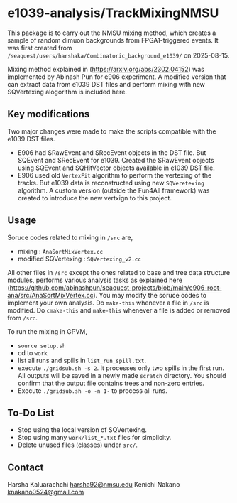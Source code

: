 # e1039-analysis/TrackMixingNMSU

This package is to carry out the NMSU mixing method, which creates a sample of random dimuon backgrounds from FPGA1-triggered events.
It was first created from `/seaquest/users/harshaka/Combinatoric_background_e1039/` on 2025-08-15.

Mixing method explained in (https://arxiv.org/abs/2302.04152) was implemented by Abinash Pun for e906 experiment.
A modified version that can extract data from e1039 DST files and perform mixing with new SQVertexing alogorithm is included here.

## Key modifications 

Two major changes were made to make the scripts compatible with the e1039 DST files.
- E906 had SRawEvent and SRecEvent objects in the DST file. But SQEvent and SRecEvent for e1039. Created the SRawEvent objects using SQEvent and SQHitVector objects available in e1039 DST file.
- E906 used old `VertexFit` algorithm to perform the vertexing of the tracks. But e1039 data is reconstructed using new `SQVeretexing` algorithm. A custom version (outside the Fun4All framework) was created to introduce the new vertxign to this project.

## Usage

Soruce codes related to mixing in `/src` are,
- mixing : `AnaSortMixVertex.cc`
- modified SQVertexing : `SQVertexing_v2.cc`

All other files in `/src` except the ones related to base and tree data structure modules, performs various analysis tasks as explained here (https://github.com/abinashpun/seaquest-projects/blob/main/e906-root-ana/src/AnaSortMixVertex.cc).
You may modify the soruce codes to implement your own analysis.
Do `make-this` whenever a file in `/src` is modified.
Do `cmake-this` and `make-this` whenever a file is added or removed from `/src`.

To run the mixing in GPVM,
- `source setup.sh`
- cd to `work`
- list all runs and spills in `list_run_spill.txt`.
- execute `./gridsub.sh -s 2`.
  It processes only two spills in the first run.
  All outputs will be saved in a newly made `scratch` directory.
  You should confirm that the output file contains trees and non-zero entries.
- Execute `./gridsub.sh -o -n 1-` to process all runs.


## To-Do List

- Stop using the local version of SQVertexing.
- Stop using many `work/list_*.txt` files for simplicity.
- Delete unused files (classes) under `src/`.


## Contact

Harsha Kaluarachchi <harsha92@nmsu.edu>
Kenichi Nakano <knakano0524@gmail.com>
